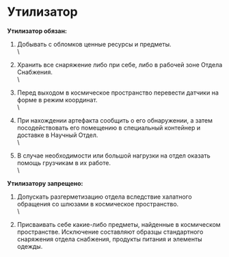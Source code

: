 # Утилизатор

**Утилизатор обязан:**

1. Добывать с обломков ценные ресурсы и предметы.\
   \

2. Хранить все снаряжение либо при себе, либо в рабочей зоне Отдела Снабжения.\
   \

3. Перед выходом в космическое пространство перевести датчики на форме в режим координат.\
   \

4. При нахождении артефакта сообщить о его обнаружении, а затем посодействовать его помещению в специальный контейнер и доставке в Научный Отдел.\
   \

5. В случае необходимости или большой нагрузки на отдел оказать помощь грузчикам в их работе.\
   \


**Утилизатору запрещено:**

1. Допускать разгерметизацию отдела вследствие халатного обращения со шлюзами в космическое пространство.\
   \

2. Присваивать себе какие-либо предметы, найденные в космическом пространстве. Исключение составляют образцы стандартного снаряжения отдела снабжения, продукты питания и элементы одежды.
